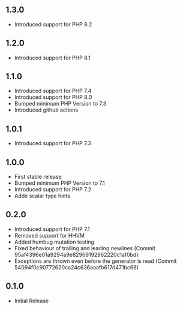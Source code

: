 ## 1.3.0
- Introduced support for PHP 8.2

## 1.2.0
- Introduced support for PHP 8.1

## 1.1.0
- Introduced support for PHP 7.4
- Introduced support for PHP 8.0
- Bumped minimum PHP Version to 7.3
- Introduced github actions

## 1.0.1

- Introduced support for PHP 7.3

## 1.0.0

- First stable release
- Bumped minimum PHP Version to 7.1
- Introduced support for PHP 7.2
- Adde scalar type hints

## 0.2.0

- Introduced support for PHP 7.1
- Removed support for HHVM
- Added humbug mutation testing
- Fixed behaviour of trailing and leading newlines (Commit 95af4396e01a9294a9e82969192962220c1af0bd)
- Exceptions are thrown even before the generator is read (Commit 54094f0c90772620ca24c636aaafb617d471bc68)

## 0.1.0

- Initial Release
